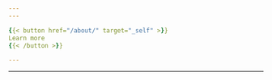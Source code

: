 ```yaml
---
---

{{< button href="/about/" target="_self" >}}
Learn more
{{< /button >}}

---
```


<script async data-uid="46fa8c47ab" src="https://mert-kavi.ck.page/46fa8c47ab/index.js"></script>

---
